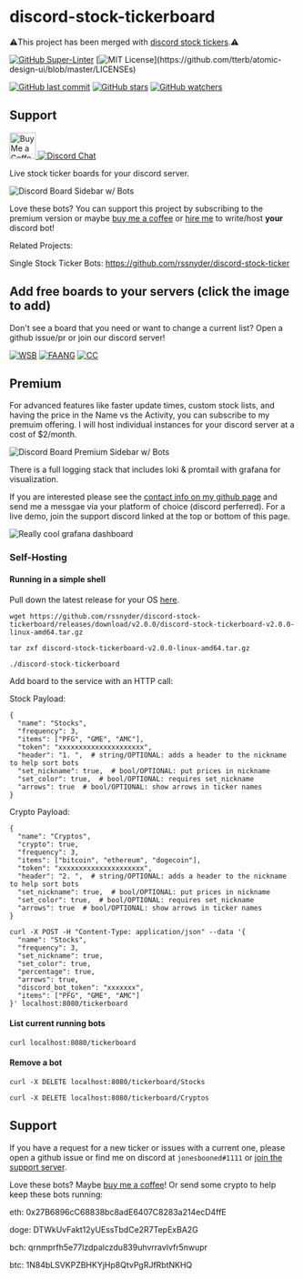 # discord-stock-tickerboard

⚠️This project has been merged with [discord stock tickers](https://github.com/rssnyder/discord-stock-ticker).⚠️

[![GitHub Super-Linter](https://github.com/rssnyder/discord-stock-tickerboard/workflows/Lint%20Code%20Base/badge.svg)](https://github.com/marketplace/actions/super-linter)
[![MIT License](https://img.shields.io/apm/l/atomic-design-ui.svg?)](https://github.com/tterb/atomic-design-ui/blob/master/LICENSEs)

[![GitHub last commit](https://img.shields.io/github/last-commit/rssnyder/discord-stock-tickerboard.svg?style=flat)]()
[![GitHub stars](https://img.shields.io/github/stars/rssnyder/discord-stock-tickerboard.svg?style=social&label=Star)]()
[![GitHub watchers](https://img.shields.io/github/watchers/rssnyder/discord-stock-tickerboard.svg?style=social&label=Watch)]()

## Support
<a href='https://ko-fi.com/rileysnyder' target='_blank'><img height='35' style='border:0px;height:46px;' src='https://az743702.vo.msecnd.net/cdn/kofi3.png?v=0' border='0' alt='Buy Me a Coffee' />
[![Discord Chat](https://img.shields.io/discord/806606291798982678)](https://discord.gg/CQqnCYEtG7)

Live stock ticker boards for your discord server.

![Discord Board Sidebar w/ Bots](https://s3.cloud.rileysnyder.org/public/assets/sidebar-board.gif)

Love these bots? You can support this project by subscribing to the premium version or maybe [buy me a coffee](https://ko-fi.com/rileysnyder) or [hire me](https://github.com/rssnyder) to write/host **your** discord bot!

Related Projects:

Single Stock Ticker Bots: https://github.com/rssnyder/discord-stock-ticker

## Add free boards to your servers (click the image to add)

Don't see a board that you need or want to change a current list? Open a github issue/pr or join our discord server!

[![WSB](https://s3.cloud.rileysnyder.org/public/assets/wsb.jpeg)](https://discord.com/api/oauth2/authorize?client_id=828687744640352347&permissions=0&scope=bot)
[![FAANG](https://s3.cloud.rileysnyder.org/public/assets/faang.jpeg)](https://discord.com/api/oauth2/authorize?client_id=828687783190331392&permissions=0&scope=bot)
[![CC](https://s3.cloud.rileysnyder.org/public/assets/cc.jpeg)](https://discord.com/api/oauth2/authorize?client_id=828687818229284874&permissions=0&scope=bot)

## Premium

For advanced features like faster update times, custom stock lists, and having the price in the Name vs the Activity, you can subscribe to my premuim offering. I will host individual instances for your discord server at a cost of $2/month.

![Discord Board Premium Sidebar w/ Bots](https://s3.cloud.rileysnyder.org/public/assets/sidebar-board-premium.gif)

There is a full logging stack that includes loki & promtail with grafana for visualization.

If you are interested please see the [contact info on my github page](https://github.com/rssnyder) and send me a messgae via your platform of choice (discord perferred). For a live demo, join the support discord linked at the top or bottom of this page.

![Really cool grafana dashboard](https://s3.cloud.rileysnyder.org/public/assets/grafana.png)

### Self-Hosting

#### Running in a simple shell

Pull down the latest release for your OS [here](https://github.com/rssnyder/discord-stock-tickerboard/releases).

```
wget https://github.com/rssnyder/discord-stock-tickerboard/releases/download/v2.0.0/discord-stock-tickerboard-v2.0.0-linux-amd64.tar.gz

tar zxf discord-stock-tickerboard-v2.0.0-linux-amd64.tar.gz

./discord-stock-tickerboard
```

Add board to the service with an HTTP call:


Stock Payload: 

```
{
  "name": "Stocks",
  "frequency": 3,
  "items": ["PFG", "GME", "AMC"],
  "token": "xxxxxxxxxxxxxxxxxxxxx",
  "header": "1. ",  # string/OPTIONAL: adds a header to the nickname to help sort bots
  "set_nickname": true,  # bool/OPTIONAL: put prices in nickname
  "set_color": true,  # bool/OPTIONAL: requires set_nickname
  "arrows": true  # bool/OPTIONAL: show arrows in ticker names
}
```


Crypto Payload: 

```
{
  "name": "Cryptos",
  "crypto": true,
  "frequency": 3,
  "items": ["bitcoin", "ethereum", "dogecoin"],
  "token": "xxxxxxxxxxxxxxxxxxxxx",
  "header": "2. ",  # string/OPTIONAL: adds a header to the nickname to help sort bots
  "set_nickname": true,  # bool/OPTIONAL: put prices in nickname
  "set_color": true,  # bool/OPTIONAL: requires set_nickname
  "arrows": true  # bool/OPTIONAL: show arrows in ticker names
}
```

```
curl -X POST -H "Content-Type: application/json" --data '{
  "name": "Stocks",
  "frequency": 3,
  "set_nickname": true,
  "set_color": true,
  "percentage": true,
  "arrows": true,
  "discord_bot_token": "xxxxxxx",
  "items": ["PFG", "GME", "AMC"]
}' localhost:8080/tickerboard

```

#### List current running bots

```
curl localhost:8080/tickerboard
```

#### Remove a bot

```
curl -X DELETE localhost:8080/tickerboard/Stocks
```

```
curl -X DELETE localhost:8080/tickerboard/Cryptos
```

## Support

If you have a request for a new ticker or issues with a current one, please open a github issue or find me on discord at `jonesbooned#1111` or [join the support server](https://discord.gg/CQqnCYEtG7).

Love these bots? Maybe [buy me a coffee](https://ko-fi.com/rileysnyder)! Or send some crypto to help keep these bots running:

eth: 0x27B6896cC68838bc8adE6407C8283a214ecD4ffE

doge: DTWkUvFakt12yUEssTbdCe2R7TepExBA2G

bch: qrnmprfh5e77lzdpalczdu839uhvrravlvfr5nwupr

btc: 1N84bLSVKPZBHKYjHp8QtvPgRJfRbtNKHQ
